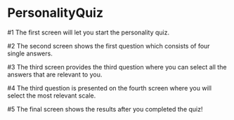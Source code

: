 # PersonalityQuiz

#1 The first screen will let you start the personality quiz.

#2 The second screen shows the first question which consists of four single answers.

#3 The third screen provides the third question where you can select all the answers that are relevant to you.

#4 The third question is presented on the fourth screen where you will select the most relevant scale.

#5 The final screen shows the results after you completed the quiz!




